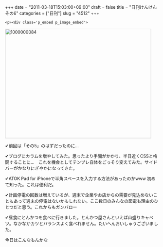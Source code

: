 +++
date = "2011-03-18T15:03:00+09:00"
draft = false
title = "日刊けんけん その6"
categories = ["日刊"]
slug = "4512"
+++


    <p><div class='p_embed p_image_embed'>
<img alt="1000000084" height="360" src="https://knk-n.com/images/2011/03/1000000084.jpg.scaled500-300x225.jpg" width="480" />
</div>
</p>
<p>✔前回は「その5」のはずだったのに&hellip;</p>
<p>✔ブログにカラムを増やしてみた。思ったより手間がかかり、半日近くCSSと格闘することに&hellip;　これを機会としてテンプレ自体をごっそり変えてみた。サイドバーがかなりにぎやかになってきた。</p>
<p>✔ATOK Pad for iPhoneで半角スペースを入力する方法があったのかwww 初めて知った。これは便利だ。</p>
<p>✔計画停電の回数は増えているが、週末で企業やお店からの需要が見込めないこともあって週末の停電はないかもしれない。ここ数日のみんなの節電も理由のひとつだと思う。これからもガンバロー</p>
<p>✔昼食にとんかつを食べに行きました。とんかつ屋さんといえば山盛りキャベツ。なかなかカツとバランスよく食べれません。たいへんおいしゅうございました。</p>
<p>今日はこんなもんかな</p>
  
